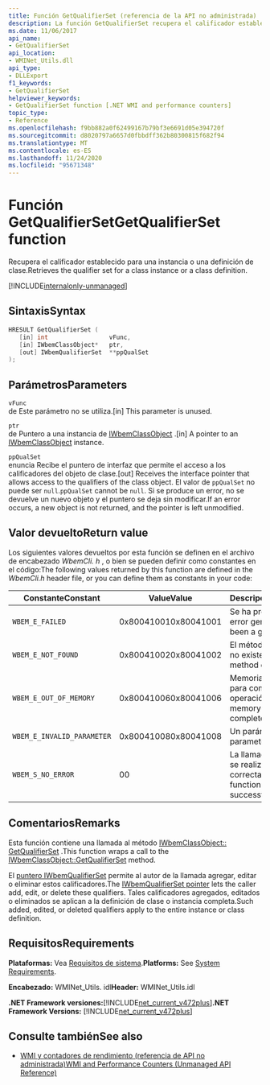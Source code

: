 ```yaml
---
title: Función GetQualifierSet (referencia de la API no administrada)
description: La función GetQualifierSet recupera el calificador establecido para una clase o instancia.
ms.date: 11/06/2017
api_name:
- GetQualifierSet
api_location:
- WMINet_Utils.dll
api_type:
- DLLExport
f1_keywords:
- GetQualifierSet
helpviewer_keywords:
- GetQualifierSet function [.NET WMI and performance counters]
topic_type:
- Reference
ms.openlocfilehash: f9bb882a0f62499167b79bf3e6691d05e394720f
ms.sourcegitcommit: d8020797a6657d0fbbdff362b80300815f682f94
ms.translationtype: MT
ms.contentlocale: es-ES
ms.lasthandoff: 11/24/2020
ms.locfileid: "95671348"
---
```

# <a name="getqualifierset-function"></a><span data-ttu-id="1dae3-103">Función GetQualifierSet</span><span class="sxs-lookup"><span data-stu-id="1dae3-103">GetQualifierSet function</span></span>

<span data-ttu-id="1dae3-104">Recupera el calificador establecido para una instancia o una definición de clase.</span><span class="sxs-lookup"><span data-stu-id="1dae3-104">Retrieves the qualifier set for a class instance or a class definition.</span></span>

[!INCLUDE[internalonly-unmanaged](../../../../includes/internalonly-unmanaged.md)]

## <a name="syntax"></a><span data-ttu-id="1dae3-105">Sintaxis</span><span class="sxs-lookup"><span data-stu-id="1dae3-105">Syntax</span></span>  
  
```cpp  
HRESULT GetQualifierSet (
   [in] int                 vFunc,
   [in] IWbemClassObject*   ptr,
   [out] IWbemQualifierSet  **ppQualSet
);
```  

## <a name="parameters"></a><span data-ttu-id="1dae3-106">Parámetros</span><span class="sxs-lookup"><span data-stu-id="1dae3-106">Parameters</span></span>

`vFunc`  
<span data-ttu-id="1dae3-107">de Este parámetro no se utiliza.</span><span class="sxs-lookup"><span data-stu-id="1dae3-107">[in] This parameter is unused.</span></span>

`ptr`  
<span data-ttu-id="1dae3-108">de Puntero a una instancia de [IWbemClassObject](/windows/desktop/api/wbemcli/nn-wbemcli-iwbemclassobject) .</span><span class="sxs-lookup"><span data-stu-id="1dae3-108">[in] A pointer to an [IWbemClassObject](/windows/desktop/api/wbemcli/nn-wbemcli-iwbemclassobject) instance.</span></span>

`ppQualSet`  
<span data-ttu-id="1dae3-109">enuncia Recibe el puntero de interfaz que permite el acceso a los calificadores del objeto de clase.</span><span class="sxs-lookup"><span data-stu-id="1dae3-109">[out] Receives the interface pointer that allows access to the qualifiers of the class object.</span></span> <span data-ttu-id="1dae3-110">El valor de `ppQualSet` no puede ser `null`.</span><span class="sxs-lookup"><span data-stu-id="1dae3-110">`ppQualSet` cannot be `null`.</span></span> <span data-ttu-id="1dae3-111">Si se produce un error, no se devuelve un nuevo objeto y el puntero se deja sin modificar.</span><span class="sxs-lookup"><span data-stu-id="1dae3-111">If an error occurs, a new object is not returned, and the pointer is left unmodified.</span></span>

## <a name="return-value"></a><span data-ttu-id="1dae3-112">Valor devuelto</span><span class="sxs-lookup"><span data-stu-id="1dae3-112">Return value</span></span>

<span data-ttu-id="1dae3-113">Los siguientes valores devueltos por esta función se definen en el archivo de encabezado *WbemCli. h* , o bien se pueden definir como constantes en el código:</span><span class="sxs-lookup"><span data-stu-id="1dae3-113">The following values returned by this function are defined in the *WbemCli.h* header file, or you can define them as constants in your code:</span></span>

|<span data-ttu-id="1dae3-114">Constante</span><span class="sxs-lookup"><span data-stu-id="1dae3-114">Constant</span></span>  |<span data-ttu-id="1dae3-115">Value</span><span class="sxs-lookup"><span data-stu-id="1dae3-115">Value</span></span>  |<span data-ttu-id="1dae3-116">Descripción</span><span class="sxs-lookup"><span data-stu-id="1dae3-116">Description</span></span>  |
|---------|---------|---------|
|`WBEM_E_FAILED` | <span data-ttu-id="1dae3-117">0x80041001</span><span class="sxs-lookup"><span data-stu-id="1dae3-117">0x80041001</span></span> | <span data-ttu-id="1dae3-118">Se ha producido un error general.</span><span class="sxs-lookup"><span data-stu-id="1dae3-118">There has been a general failure.</span></span> |
|`WBEM_E_NOT_FOUND` | <span data-ttu-id="1dae3-119">0x80041002</span><span class="sxs-lookup"><span data-stu-id="1dae3-119">0x80041002</span></span> | <span data-ttu-id="1dae3-120">El método especificado no existe.</span><span class="sxs-lookup"><span data-stu-id="1dae3-120">The specified method does not exist.</span></span> |
|`WBEM_E_OUT_OF_MEMORY` | <span data-ttu-id="1dae3-121">0x80041006</span><span class="sxs-lookup"><span data-stu-id="1dae3-121">0x80041006</span></span> | <span data-ttu-id="1dae3-122">Memoria insuficiente para completar la operación.</span><span class="sxs-lookup"><span data-stu-id="1dae3-122">Not enough memory is available to complete the operation.</span></span> |
|`WBEM_E_INVALID_PARAMETER` | <span data-ttu-id="1dae3-123">0x80041008</span><span class="sxs-lookup"><span data-stu-id="1dae3-123">0x80041008</span></span> | <span data-ttu-id="1dae3-124">Un parámetro es `null` .</span><span class="sxs-lookup"><span data-stu-id="1dae3-124">A parameter is `null`.</span></span> |
|`WBEM_S_NO_ERROR` | <span data-ttu-id="1dae3-125">0</span><span class="sxs-lookup"><span data-stu-id="1dae3-125">0</span></span> | <span data-ttu-id="1dae3-126">La llamada de función se realizó correctamente.</span><span class="sxs-lookup"><span data-stu-id="1dae3-126">The function call was successful.</span></span>  |
  
## <a name="remarks"></a><span data-ttu-id="1dae3-127">Comentarios</span><span class="sxs-lookup"><span data-stu-id="1dae3-127">Remarks</span></span>

<span data-ttu-id="1dae3-128">Esta función contiene una llamada al método [IWbemClassObject:: GetQualifierSet](/windows/desktop/api/wbemcli/nf-wbemcli-iwbemclassobject-getqualifierset) .</span><span class="sxs-lookup"><span data-stu-id="1dae3-128">This function wraps a call to the [IWbemClassObject::GetQualifierSet](/windows/desktop/api/wbemcli/nf-wbemcli-iwbemclassobject-getqualifierset) method.</span></span>

<span data-ttu-id="1dae3-129">El [puntero IWbemQualifierSet](/windows/desktop/api/wbemcli/nn-wbemcli-iwbemqualifierset) permite al autor de la llamada agregar, editar o eliminar estos calificadores.</span><span class="sxs-lookup"><span data-stu-id="1dae3-129">The [IWbemQualifierSet pointer](/windows/desktop/api/wbemcli/nn-wbemcli-iwbemqualifierset) lets the caller add, edit, or delete these qualifiers.</span></span> <span data-ttu-id="1dae3-130">Tales calificadores agregados, editados o eliminados se aplican a la definición de clase o instancia completa.</span><span class="sxs-lookup"><span data-stu-id="1dae3-130">Such added, edited, or deleted qualifiers apply to the entire instance or class definition.</span></span>

## <a name="requirements"></a><span data-ttu-id="1dae3-131">Requisitos</span><span class="sxs-lookup"><span data-stu-id="1dae3-131">Requirements</span></span>  

<span data-ttu-id="1dae3-132">**Plataformas:** Vea [Requisitos de sistema](../../get-started/system-requirements.md).</span><span class="sxs-lookup"><span data-stu-id="1dae3-132">**Platforms:** See [System Requirements](../../get-started/system-requirements.md).</span></span>  
  
 <span data-ttu-id="1dae3-133">**Encabezado:** WMINet_Utils. idl</span><span class="sxs-lookup"><span data-stu-id="1dae3-133">**Header:** WMINet_Utils.idl</span></span>  
  
 <span data-ttu-id="1dae3-134">**.NET Framework versiones:**[!INCLUDE[net_current_v472plus](../../../../includes/net-current-v472plus.md)]</span><span class="sxs-lookup"><span data-stu-id="1dae3-134">**.NET Framework Versions:** [!INCLUDE[net_current_v472plus](../../../../includes/net-current-v472plus.md)]</span></span>  
  
## <a name="see-also"></a><span data-ttu-id="1dae3-135">Consulte también</span><span class="sxs-lookup"><span data-stu-id="1dae3-135">See also</span></span>

- [<span data-ttu-id="1dae3-136">WMI y contadores de rendimiento (referencia de API no administrada)</span><span class="sxs-lookup"><span data-stu-id="1dae3-136">WMI and Performance Counters (Unmanaged API Reference)</span></span>](index.md)
